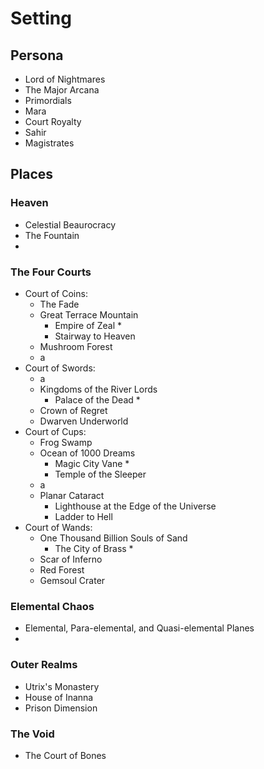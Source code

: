 # Setting

## Persona
  - Lord of Nightmares
  - The Major Arcana
  - Primordials
  - Mara
  - Court Royalty
  - Sahir
  - Magistrates

## Places

### Heaven
- Celestial Beaurocracy
- The Fountain
- 
### The Four Courts
- Court of Coins: 
  - The Fade
  - Great Terrace Mountain
    - Empire of Zeal *
    - Stairway to Heaven
  - Mushroom Forest
  - a
- Court of Swords: 
  - a
  - Kingdoms of the River Lords
    - Palace of the Dead *
  - Crown of Regret
  - Dwarven Underworld
- Court of Cups: 
  - Frog Swamp
  - Ocean of 1000 Dreams
    - Magic City Vane *
    - Temple of the Sleeper
  - a
  - Planar Cataract
    - Lighthouse at the Edge of the Universe
    - Ladder to Hell
- Court of Wands: 
  - One Thousand Billion Souls of Sand
    - The City of Brass *
  - Scar of Inferno
  - Red Forest
  - Gemsoul Crater
    
### Elemental Chaos
- Elemental, Para-elemental, and Quasi-elemental Planes
- 

### Outer Realms
- Utrix's Monastery
- House of Inanna
- Prison Dimension

### The Void
- The Court of Bones
